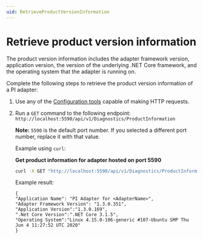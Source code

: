 ```yaml
---
uid: RetrieveProductVersionInformation
---
```


# Retrieve product version information

The product version information includes the adapter framework version, application version, the version of the underlying .NET Core framework, and the operating system that the adapter is running on.

Complete the following steps to retrieve the product version information of a PI adapter:

1. Use any of the [Configuration tools](xref:ConfigurationTools) capable of making HTTP requests.
2. Run a `GET` command to the following endpoint: `http://localhost:5590/api/v1/Diagnostics/ProductInformation`

   **Note:** `5590` is the default port number. If you selected a different port number, replace it with that value.

   Example using `curl`:

   **Get product information for adapter hosted on port 5590**

   ```bash
   curl -X GET "http://localhost:5590/api/v1/Diagnostics/ProductInformation"
   ```

   Example result:

    ```code
    {
    "Application Name": "PI Adapter for <AdapterName>",
    "Adapter Framework Version": "1.3.0.351",
    "Application Version":"1.3.0.169",
    ".Net Core Version":".NET Core 3.1.5",
    "Operating System":"Linux 4.15.0-106-generic #107-Ubuntu SMP Thu Jun 4 11:27:52 UTC 2020"
    }
    ```

